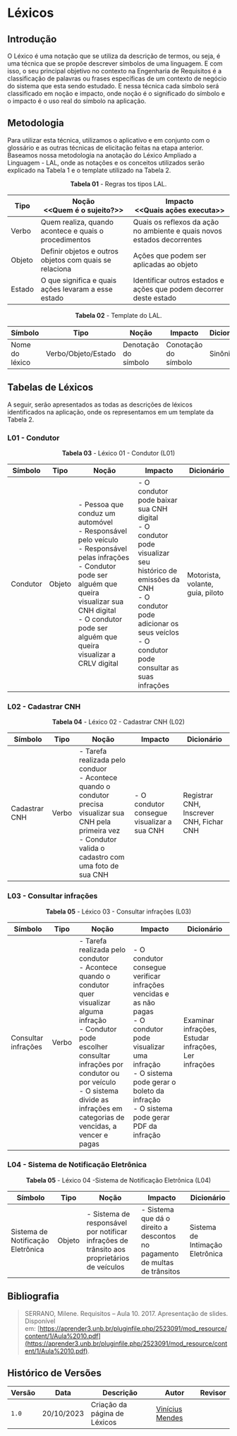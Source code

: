 # Léxicos
## Introdução

O Léxico é uma notação que se utiliza da descrição de termos, ou seja, é uma técnica que se propõe descrever símbolos de uma linguagem. E com isso, o seu principal objetivo no contexto na Engenharia de Requisitos é a classificação de palavras ou frases específicas de um contexto de negócio do sistema que esta sendo estudado. E nessa técnica cada símbolo será classificado em noção e impacto, onde noção é o significado do símbolo e o impacto é o uso real do símbolo na aplicação.

## Metodologia

Para utilizar esta técnica, utilizamos o aplicativo e em conjunto com o glossário e as outras técnicas de elicitação feitas na etapa anterior. Baseamos nossa metodologia na anotação do Léxico Ampliado a Linguagem - LAL, onde as notações e os conceitos utilizados serão explicado na Tabela 1 e o template utilizado na Tabela 2.

<p align="center"><b>Tabela 01</b> - Regras tos tipos LAL.</p>


| Tipo | Noção </br> <<Quem é o sujeito?>> | Impacto </br> <<Quais ações executa>> |
|-----|------|----------|
|Verbo| Quem realiza, quando acontece e quais o procedimentos | Quais os reflexos da ação no ambiente e quais novos estados decorrentes |
|Objeto| Definir objetos e outros objetos com quais se relaciona | Ações que podem ser aplicadas ao objeto |
|Estado| O que significa e quais ações levaram a esse estado | Identificar outros estados e ações que podem decorrer deste estado |

<p align="center"><b>Tabela 02</b> - Template do LAL.</p>

| **Símbolo** | **Tipo** | **Noção** | **Impacto** | **Dicionário** |
|---------|------|--------|----------|------------|
| Nome do léxico | Verbo/Objeto/Estado | Denotação do símbolo | Conotação do símbolo | Sinônimos |

## Tabelas de Léxicos

A seguir, serão apresentados as todas as descrições de léxicos identificados na aplicação, onde os representamos em um template da Tabela 2.

### L01 - Condutor

<p align="center"><b>Tabela 03</b> - Léxico 01 - Condutor (L01)</p>

| **Símbolo** | **Tipo** | **Noção** | **Impacto** | **Dicionário** |
|---------|------|--------|----------|------------|
| Condutor | Objeto | - Pessoa que conduz um automóvel </br> - Responsável pelo veículo </br> - Responsável pelas infrações </br> - Condutor pode ser alguém que queira visualizar sua CNH digital </br> - O condutor pode ser alguém que queira visualizar a CRLV digital | - O condutor pode baixar sua CNH digital </br> - O condutor pode visualizar seu histórico de emissões da CNH  </br> - O condutor pode adicionar os seus veíclos </br> - O condutor pode consultar as suas infrações| Motorista, volante, guia, piloto |

### L02 - Cadastrar CNH

<p align="center"><b>Tabela 04</b> - Léxico 02 - Cadastrar CNH (L02)</p>

| **Símbolo** | **Tipo** | **Noção** | **Impacto** | **Dicionário** |
|---------|------|--------|----------|------------|
| Cadastrar CNH | Verbo | - Tarefa realizada pelo conduor </br> - Acontece quando o condutor precisa visualizar sua CNH pela primeira vez </br> - Condutor valida o cadastro com uma foto de sua CNH  | - O condutor consegue visualizar a sua CNH  | Registrar CNH, Inscrever CNH, Fichar CNH |


### L03 - Consultar infrações

<p align="center"><b>Tabela 05</b> - Léxico 03 - Consultar infrações (L03)</p>

| **Símbolo** | **Tipo** | **Noção** | **Impacto** | **Dicionário** |
|---------|------|--------|----------|------------|
| Consultar infrações | Verbo | - Tarefa realizada pelo condutor </br> - Acontece quando o condutor quer visualizar alguma infração </br> - Condutor pode escolher consultar infrações por condutor ou por veículo </br> - O sistema divide as infrações em categorias de vencidas, a vencer e pagas | - O condutor consegue verificar infrações vencidas e as não pagas </br> - O condutor pode visualizar uma infração </br> - O sistema pode gerar o boleto da infração </br> - O sistema pode gerar PDF da infração|  Examinar infrações, Estudar infrações, Ler infrações|

### L04 - Sistema de Notificação Eletrônica

<p align="center"><b>Tabela 05</b> - Léxico 04 -Sistema de Notificação Eletrônica (L04)</p>

| **Símbolo** | **Tipo** | **Noção** | **Impacto** | **Dicionário** |
|---------|------|--------|----------|------------|
| Sistema de Notificação Eletrônica | Objeto | - Sistema de responsável por notificar infrações de trânsito aos proprietários de veículos | - Sistema que dá o direito a descontos no pagamento de multas de trânsitos | Sistema de Intimação Eletrônica |

## Bibliografia
> SERRANO, Milene. Requisitos – Aula 10. 2017. Apresentação de slides. Disponível em: [https://aprender3.unb.br/pluginfile.php/2523091/mod_resource/content/1/Aula%2010.pdf](https://aprender3.unb.br/pluginfile.php/2523091/mod_resource/content/1/Aula%2010.pdf). 

## Histórico de Versões

| **Versão** | **Data** | **Descrição** | **Autor** | **Revisor** |
|--------|------|------------|--------|--------|
|`1.0` | 20/10/2023 | Criação da página de Léxicos | [Vinícius Mendes](https://github.com/yabamiah) | |
